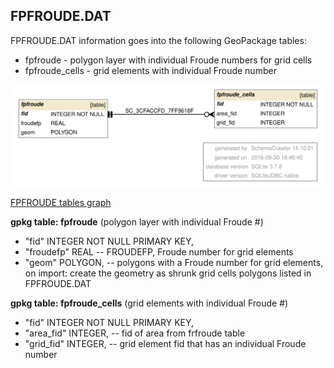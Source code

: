 
<a name="fpfroude"></a>
## FPFROUDE.DAT 

FPFROUDE.DAT information goes into the following GeoPackage tables:

* fpfroude - polygon layer with individual Froude numbers for grid cells
* fpfroude_cells - grid elements with individual Froude number

![FPFROUDE tables graph](db_schema_graphs/fpfroude.svg)

[FPFROUDE tables graph](db_schema_graphs/fpfroude.pdf)

**gpkg table: fpfroude** (polygon layer with individual Froude #)

* "fid" INTEGER NOT NULL PRIMARY KEY,
* "froudefp" REAL -- FROUDEFP, Froude number for grid elements
* "geom" POLYGON, -- polygons with a Froude number for grid elements, on import: create the geometry as shrunk grid cells polygons listed in FPFROUDE.DAT

**gpkg table: fpfroude_cells** (grid elements with individual Froude #)

* "fid" INTEGER NOT NULL PRIMARY KEY,
* "area_fid" INTEGER, -- fid of area from frfroude table
* "grid_fid" INTEGER, -- grid element fid that has an individual Froude number

